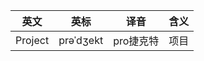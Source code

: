 | 英文          | 英标             | 译音        | 含义
|--------------|------------------|-------------|-------------
| Project      | prəˈdʒekt        | pro捷克特    | 项目

